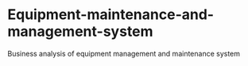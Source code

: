 # Equipment-maintenance-and-management-system
Business analysis of equipment management and maintenance system
